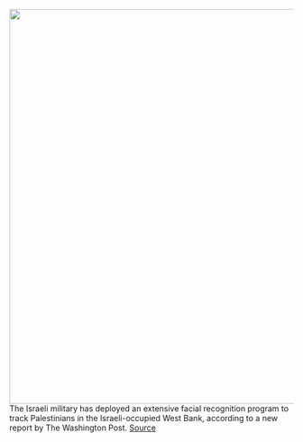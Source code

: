 <img src='https://cdn.vox-cdn.com/thumbor/IKUw9pekVjvWeinUxu6fF6Xm3as=/0x0:2040x1360/1200x800/filters:focal(857x517:1183x843)/cdn.vox-cdn.com/uploads/chorus_image/image/70112185/acastro_210512_1777_deepfake_0001.0.jpg' width='700px' /><br/>
The Israeli military has deployed an extensive facial recognition program to track Palestinians in the Israeli-occupied West Bank, according to a new report by The Washington Post.
<a href='https://www.theverge.com/2021/11/8/22769933/israeli-army-facial-recognition-palestinians-track'> Source <a/>